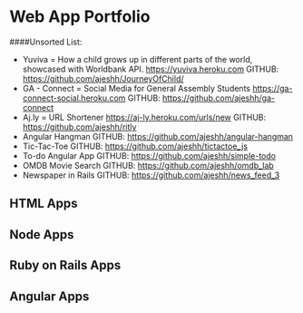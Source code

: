 # Web App Portfolio

####Unsorted List:
* Yuviva = How a child grows up in different parts of the world, showcased with Worldbank API. https://yuviva.heroku.com  GITHUB: https://github.com/ajeshh/JourneyOfChild/
* GA - Connect = Social Media for General Assembly Students https://ga-connect-social.heroku.com   GITHUB:  https://github.com/ajeshh/ga-connect
* Aj.ly = URL Shortener https://aj-ly.heroku.com/urls/new   GITHUB:  https://github.com/ajeshh/ritly
* Angular Hangman GITHUB: https://github.com/ajeshh/angular-hangman
* Tic-Tac-Toe GITHUB: https://github.com/ajeshh/tictactoe_js
* To-do Angular App GITHUB: https://github.com/ajeshh/simple-todo
* OMDB Movie Search  GITHUB: https://github.com/ajeshh/omdb_lab
* Newspaper in Rails GITHUB: https://github.com/ajeshh/news_feed_3

## HTML Apps


## Node Apps


## Ruby on Rails Apps


## Angular Apps

